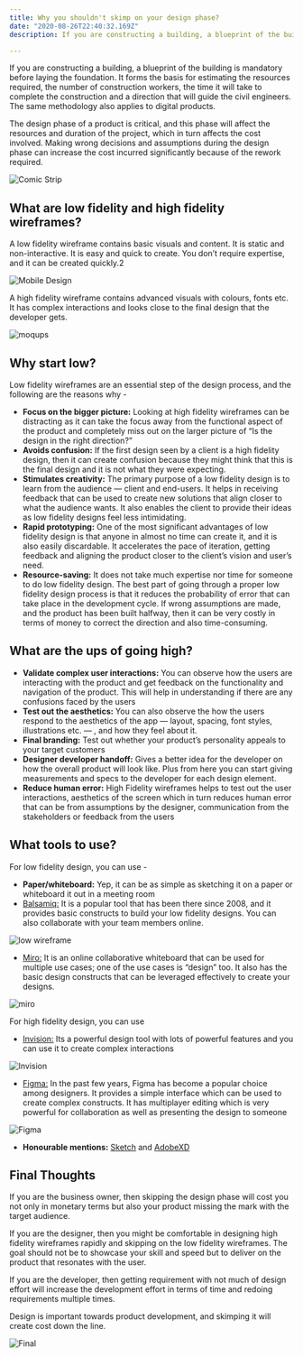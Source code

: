 ```yaml
---
title: Why you shouldn't skimp on your design phase?
date: "2020-08-26T22:40:32.169Z"
description: If you are constructing a building, a blueprint of the building is mandatory before laying the foundation. It forms the basis for estimating the resources required, the number of construction workers, the time it will take to complete the construction and a direction that will guide the civil engineers. The same methodology also applies to digital products.

---
```


If you are constructing a building, a blueprint of the building is mandatory before laying the foundation. It forms the basis for estimating the resources required, the number of construction workers, the time it will take to complete the construction and a direction that will guide the civil engineers. The same methodology also applies to digital products.

The design phase of a product is critical, and this phase will affect the resources and duration of the project, which in turn affects the cost involved. Making wrong decisions and assumptions during the design phase can increase the cost incurred significantly because of the rework required.

![Comic Strip](./1.png)


## What are low fidelity and high fidelity wireframes?

A low fidelity wireframe contains basic visuals and content. It is static and non-interactive. It is easy and quick to create. You don’t require expertise, and it can be created quickly.2

![Mobile Design](./2.png)

A high fidelity wireframe contains advanced visuals with colours, fonts etc. It has complex interactions and looks close to the final design that the developer gets.

![moqups](./3.png)

## Why start low?

Low fidelity wireframes are an essential step of the design process, and the following are the reasons why -

* **Focus on the bigger picture:** Looking at high fidelity wireframes can be distracting as it can take the focus away from the functional aspect of the product and completely miss out on the larger picture of “Is the design in the right direction?”
* **Avoids confusion:** If the first design seen by a client is a high fidelity design, then it can create confusion because they might think that this is the final design and it is not what they were expecting.
* **Stimulates creativity:** The primary purpose of a low fidelity design is to learn from the audience — client and end-users. It helps in receiving feedback that can be used to create new solutions that align closer to what the audience wants. It also enables the client to provide their ideas as low fidelity designs feel less intimidating.
* **Rapid prototyping:** One of the most significant advantages of low fidelity design is that anyone in almost no time can create it, and it is also easily discardable. It accelerates the pace of iteration, getting feedback and aligning the product closer to the client’s vision and user’s need.
* **Resource-saving:** It does not take much expertise nor time for someone to do low fidelity design. The best part of going through a proper low fidelity design process is that it reduces the probability of error that can take place in the development cycle. If wrong assumptions are made, and the product has been built halfway, then it can be very costly in terms of money to correct the direction and also time-consuming.

## What are the ups of going high?
* **Validate complex user interactions:** You can observe how the users are interacting with the product and get feedback on the functionality and navigation of the product. This will help in understanding if there are any confusions faced by the users
* **Test out the aesthetics:** You can also observe the how the users respond to the aesthetics of the app — layout, spacing, font styles, illustrations etc. — , and how they feel about it.
* **Final branding:** Test out whether your product’s personality appeals to your target customers
* **Designer developer handoff:** Gives a better idea for the developer on how the overall product will look like. Plus from here you can start giving measurements and specs to the developer for each design element.
* **Reduce human error:** High Fidelity wireframes helps to test out the user interactions, aesthetics of the screen which in turn reduces human error that can be from assumptions by the designer, communication from the stakeholders or feedback from the users

## What tools to use?

For low fidelity design, you can use -

* **Paper/whiteboard:** Yep, it can be as simple as sketching it on a paper or whiteboard it out in a meeting room
* [Balsamiq:](https://balsamiq.cloud/) It is a popular tool that has been there since 2008, and it provides basic constructs to build your low fidelity designs. You can also collaborate with your team members online.

![low wireframe](./4.png)

* [Miro:](https://miro.com/) It is an online collaborative whiteboard that can be used for multiple use cases; one of the use cases is “design” too. It also has the basic design constructs that can be leveraged effectively to create your designs.

![miro](./5.png)

For high fidelity design, you can use

* [Invision:](https://www.invisionapp.com/) Its a powerful design tool with lots of powerful features and you can use it to create complex interactions

![Invision](./6.png)

* [Figma:](https://www.figma.com/) In the past few years, Figma has become a popular choice among designers. It provides a simple interface which can be used to create complex constructs. It has multiplayer editing which is very powerful for collaboration as well as presenting the design to someone

![Figma](./7.png)

* **Honourable mentions:** [Sketch](https://www.sketch.com/) and [AdobeXD](https://www.adobe.com/in/products/xd.html)


## Final Thoughts

If you are the business owner, then skipping the design phase will cost you not only in monetary terms but also your product missing the mark with the target audience.

If you are the designer, then you might be comfortable in designing high fidelity wireframes rapidly and skipping on the low fidelity wireframes. The goal should not be to showcase your skill and speed but to deliver on the product that resonates with the user.

If you are the developer, then getting requirement with not much of design effort will increase the development effort in terms of time and redoing requirements multiple times.

Design is important towards product development, and skimping it will create cost down the line.

![Final](./8.png)

